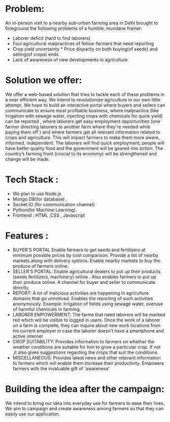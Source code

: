 # Problem:
An in-person visit to a nearby sub-urban farming area in Delhi brought to foreground the following problems of a humble, mundane framer: 
- Laborer deficit (hard to find laborers) 
- Foul agricultural malpractices of fellow-farmers that need reporting 
- Crop yield uncertainty * Price disparity on both buying(of seeds) and selling(of crops) ends 
- Lack of awareness of new developments in agriculture

# Solution we offer:
We offer a web-based solution that tries to tackle each of these problems in a near efficient way. We intend to revolutionize agriculture in our own little attempt. We hope to build an interactive portal where buyers and sellers can communicate to ensure most profitable business, where malpractice (like irrigation with sewage water, injecting crops with chemicals for quick yield) can be reported , where laborers get easy employment opportunities (one farmer directing laborers to another farm where they're needed while paying them off ) and where farmers get all relevant information related to crops and agriculture. This will impact farmers to make them more aware, informed, independent. The laborers will find quick employment; people will have better quality food and the government will be geared into action. The country’s farming front (crucial to its economy) will be strengthened and change will be made.

# Tech Stack :
- We plan to use Node.js 
- Mongo DB(for database) , 
- Socket.IO (for communication channel)
- Python(for Machine Learning). 
- Frontend : HTML ,CSS , Javascript

# Features :
- BUYER'S PORTAL Enable farmers to get seeds and fertilizers at minimum possible prices by cost comparison. Provide a list of nearby markets along with delivery options. Enable nearby markets to buy the produce of farmers online. 
- SELLER'S PORTAL: Enable agricultural dealers to put up their products (seeds fertilizers, machinery) online . Also enables farmers to put up their produce online. A channel for buyer and seller to communicate directly. 
- REPORT: A lot of malicious activities are happening in agriculture domains that go unnoticed. Enables the reporting of such activities anonymously. Example: Irrigation of fields using sewage water, overuse of harmful chemicals in farming. 
- LABORER EMPOWERMENT: The farms that need laborers will be marked red which will be visible to logged in users. Once the work of a laborer on a farm is complete, they can inquire about new work locations from his current employer in case the laborer doesn't have a smartphone and active internet 
- CROP SUITABILITY: Provides information to farmers on whether the weather conditions are suitable for him to grow a particular crop. If not ,it also gives suggestions regarding the crops that suit the conditions. 
- MISCELLANEOUS: Provides latest news and other relevant information to farmers which will enable them increase their productivity. Empowers farmers with the invaluable gift of 'awareness'

# Building the idea after the campaign:
We intend to bring our idea into everyday use for farmers to ease their lives. We aim to campaign and create awareness among farmers so that they can easily use our application.